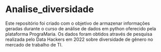 # Analise_diversidade
Este repositório foi criado com o objetivo de armazenar informações geradas durante o curso de análise de dados em python oferecido pela plataforma PrograMaria.
Os dados foram obtidos através de pesquisa realizada pelo Data Hackers em 2022 sobre diversidade de gênero no mercado de trabalho de TI.
